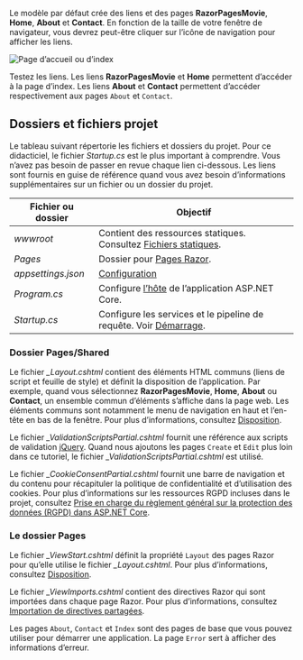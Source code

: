 Le modèle par défaut crée des liens et des pages **RazorPagesMovie**, **Home**, **About** et **Contact**. En fonction de la taille de votre fenêtre de navigateur, vous devrez peut-être cliquer sur l’icône de navigation pour afficher les liens.

![Page d’accueil ou d’index](~/tutorials/razor-pages/razor-pages-start/_static/home2.png)

Testez les liens. Les liens **RazorPagesMovie** et **Home** permettent d’accéder à la page d’index. Les liens **About** et **Contact** permettent d’accéder respectivement aux pages `About` et `Contact`.

## <a name="project-files-and-folders"></a>Dossiers et fichiers projet

Le tableau suivant répertorie les fichiers et dossiers du projet. Pour ce didacticiel, le fichier *Startup.cs* est le plus important à comprendre. Vous n’avez pas besoin de passer en revue chaque lien ci-dessous. Les liens sont fournis en guise de référence quand vous avez besoin d’informations supplémentaires sur un fichier ou un dossier du projet.

| Fichier ou dossier | Objectif |
| -------------- | ------- |
| *wwwroot* | Contient des ressources statiques. Consultez [Fichiers statiques](xref:fundamentals/static-files). |
| *Pages* | Dossier pour [Pages Razor](xref:razor-pages/index). |
| *appsettings.json* | [Configuration](xref:fundamentals/configuration/index) |
| *Program.cs* | Configure [l’hôte](xref:fundamentals/host/index) de l’application ASP.NET Core. |
| *Startup.cs* | Configure les services et le pipeline de requête. Voir [Démarrage](xref:fundamentals/startup). |

### <a name="the-pagesshared-folder"></a>Dossier Pages/Shared

Le fichier *_Layout.cshtml* contient des éléments HTML communs (liens de script et feuille de style) et définit la disposition de l’application. Par exemple, quand vous sélectionnez **RazorPagesMovie**, **Home**, **About** ou **Contact**, un ensemble commun d’éléments s’affiche dans la page web. Les éléments communs sont notamment le menu de navigation en haut et l’en-tête en bas de la fenêtre. Pour plus d’informations, consultez [Disposition](xref:mvc/views/layout).

Le fichier *_ValidationScriptsPartial.cshtml* fournit une référence aux scripts de validation [jQuery](https://jquery.com/). Quand nous ajoutons les pages `Create` et `Edit` plus loin dans ce tutoriel, le fichier *_ValidationScriptsPartial.cshtml* est utilisé.

Le fichier *_CookieConsentPartial.cshtml* fournit une barre de navigation et du contenu pour récapituler la politique de confidentialité et d’utilisation des cookies. Pour plus d’informations sur les ressources RGPD incluses dans le projet, consultez [Prise en charge du règlement général sur la protection des données (RGPD) dans ASP.NET Core](xref:security/gdpr).

### <a name="the-pages-folder"></a>Le dossier Pages

Le fichier *_ViewStart.cshtml* définit la propriété `Layout` des pages Razor pour qu’elle utilise le fichier *_Layout.cshtml*. Pour plus d’informations, consultez [Disposition](xref:mvc/views/layout).

Le fichier *_ViewImports.cshtml* contient des directives Razor qui sont importées dans chaque page Razor. Pour plus d’informations, consultez [Importation de directives partagées](xref:mvc/views/layout#importing-shared-directives).

Les pages `About`, `Contact` et `Index` sont des pages de base que vous pouvez utiliser pour démarrer une application. La page `Error` sert à afficher des informations d’erreur.
